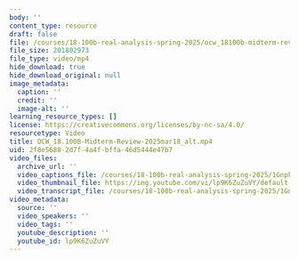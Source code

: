 ```yaml
---
body: ''
content_type: resource
draft: false
file: /courses/18-100b-real-analysis-spring-2025/ocw_18100b-midterm-review-2025mar18_alt_360p_16_9.mp4
file_size: 201802973
file_type: video/mp4
hide_download: true
hide_download_original: null
image_metadata:
  caption: ''
  credit: ''
  image-alt: ''
learning_resource_types: []
license: https://creativecommons.org/licenses/by-nc-sa/4.0/
resourcetype: Video
title: OCW_18.100B-Midterm-Review-2025mar18_alt.mp4
uid: 2f8e5688-2d7f-4a4f-bffa-46d5444e47b7
video_files:
  archive_url: ''
  video_captions_file: /courses/18-100b-real-analysis-spring-2025/1GnpF_OnSBjKGG0Y9bjVDtXsPn8MI8pCN_transcript.webvtt
  video_thumbnail_file: https://img.youtube.com/vi/lp9K6ZuZuVY/default.jpg
  video_transcript_file: /courses/18-100b-real-analysis-spring-2025/1GnpF_OnSBjKGG0Y9bjVDtXsPn8MI8pCN_transcript.pdf
video_metadata:
  source: ''
  video_speakers: ''
  video_tags: ''
  youtube_description: ''
  youtube_id: lp9K6ZuZuVY
---
```

